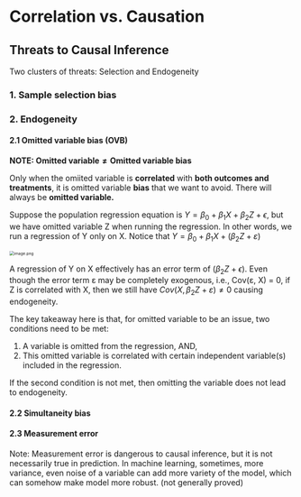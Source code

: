 # Correlation vs. Causation

## Threats to Causal Inference

Two clusters of threats: Selection and Endogeneity

### 1. Sample selection bias


### 2. Endogeneity

#### 2.1 Omitted variable bias (OVB)

**NOTE: $\text{Omitted variable} \neq \text{Omitted variable bias}$**

Only when the omiited variable is **correlated** with **both outcomes and treatments**, it is omitted variable **bias** that we want to avoid. There will always be **omitted variable.** 



Suppose the population regression equation is $Y = \beta_0 + \beta_{1} X +\beta_{2} Z + \epsilon$, but we have omitted variable Z when running the regression. In other words, we run a regression of Y only on X. Notice that $Y = \beta_0 + \beta_{1} X +(\beta_{2} Z + \varepsilon)$

<img src="https://i.loli.net/2020/02/05/csBqD72M89tWzpE.png" alt="image.png" style="zoom:50%;" />

A regression of Y on X effectively has an error term of $(\beta_{2} Z + \epsilon)$. Even though the error term ε may be completely exogenous, i.e., Cov(ε, X) = 0, if Z is correlated with X, then we still have $Cov(X,\beta_2{Z} + \varepsilon) \neq 0$ causing endogeneity.



The key takeaway here is that, for omitted variable to be an issue, two conditions need to be met:

1. A variable is omitted from the regression, AND,
2. This omitted variable is correlated with certain independent variable(s) included in the regression.

If the second condition is not met, then omitting the variable does not lead to endogeneity.



#### 2.2 Simultaneity bias
















#### 2.3 Measurement error

Note: Measurement error is dangerous to causal inference, but it is not necessarily true in prediction. 
In machine learning, sometimes, more variance, even noise of a variable can add more variety of the model, which can somehow make model more robust. (not generally proved)